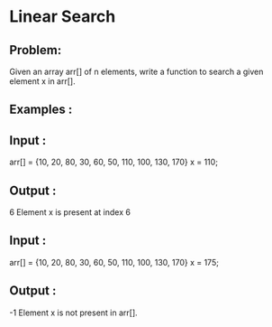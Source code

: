 
# Linear Search

## Problem: 
Given an array arr[] of n elements, write a function to search a given element x in arr[].

## Examples :

## Input : 
arr[] = {10, 20, 80, 30, 60, 50, 
                     110, 100, 130, 170}
          x = 110;
## Output : 
6
Element x is present at index 6

## Input : 
arr[] = {10, 20, 80, 30, 60, 50, 
                     110, 100, 130, 170}
           x = 175;
## Output : 
-1
Element x is not present in arr[].
